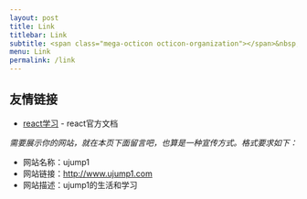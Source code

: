 ```yaml
---
layout: post
title: Link
titlebar: Link
subtitle: <span class="mega-octicon octicon-organization"></span>&nbsp;&nbsp; Resource link
menu: Link
permalink: /link
---
```


## 友情链接

- [react学习](https://react.docschina.org/docs/getting-started.html) - react官方文档






*需要展示你的网站，就在本页下面留言吧，也算是一种宣传方式。格式要求如下：*

- 网站名称：ujump1  
- 网站链接：http://www.ujump1.com  
- 网站描述：ujump1的生活和学习 

